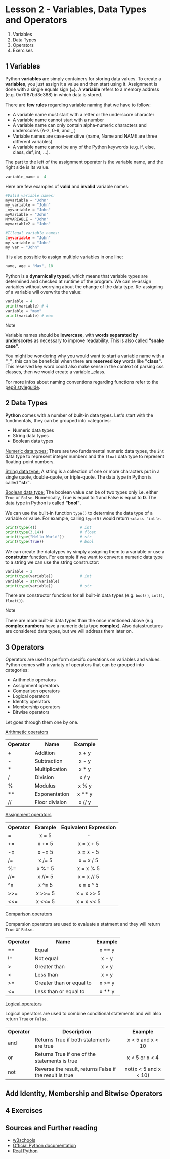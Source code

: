 #  Lesson  2 - Variables, Data Types and Operators

1. Variables
2. Data Types
3. Operators
4. Exercises

## 1 Variables
Python **variables** are simply containers for storing data values. To create a **variables**, you just assign it a value and then start using it. Assignment is done with a single equals sign **(=)**. A **variable** refers to a memory address (e.g. 0x7ff87bd3e388) in which data is stored.

There are **few rules** regarding variable naming that we have to follow:

* A variable name must start with a letter or the underscore character
* A variable name cannot start with a number
* A variable name can only contain alpha-numeric characters and underscores (A-z, 0-9, and _ )
* Variable names are case-sensitive (name, Name and NAME are three different variables)
* A variable name cannot be any of the Python keywords (e.g. if, else, class, def, int, ...).

The part to the left of the assignment operator is the variable name, and the right side is its value.

```python
variable_name =  4
```
Here are few examples of **valid** and **invalid** variable names:

```python
#Valid variable names:
myvariable = "John"
my_variable = "John"
_myvariable = "John"
myVariable = "John"
MYVARIABLE = "John"
myvariable2 = "John"

#Illegal variable names:
2myvariable = "John"
my-variable = "John"
my var = "John"
```

It is also possible to assign multiple variables in one line:

```python
name, age = "Max", 18
```


Python is a **dynamically typed**, which means that variable types are determined and checked at runtime of the program. We can re-assign variables without worrying about the change of the data type. Re-assigning of a variable will overwrite the value:

```python
variable = 4
print(variable) # 4
variable = "max"
print(variable) # max
```

> [!NOTE]
> Variable names should be **lowercase**, with **words separated by underscores** as necessary to improve readability. This is also called **"snake case"**. 
>
>You might be wondering why you would want to start a variable name with a **"_"**, this can be beneficial when there are **reserved key** words like **"class"**. This reserved key word could also make sense in the context of parsing css classes, then we would create a variable _class. 
>
> For more infos about naming conventions regarding functions refer to the [pep8 styleguide](https://peps.python.org/pep-0008/#function-and-variable-names).

## 2 Data Types

**Python** comes with a number of built-in data types. Let's start with the fundmentals, they can be grouped into categories:

* Numeric data types
* String data types
* Boolean data types

<ins>Numeric data types:</ins>
There are two fundamental numeric data types, the `int` data type to represent integer numbers and the `float` data type to represent floating-point numbers.

<ins>String data type:</ins>
A string is a collection of one or more characters put in a single quote, double-quote, or triple-quote. The data type in Python is called **"str"**.

<ins>Boolean data type:</ins>
The boolean value can be of two types only i.e. either `True` or `False`. Numerically, True is equal to **1** and False is equal to **0**. The data type in Python is called **"bool"**.

We can use the built-in function `type()` to determine the data type of a variable or value. For example, calling `type(5)` would return `<class 'int'>`.

```python
print(type(4))                   # int
print(type(3.14))                # float
print(type("Hello World"))       # str
print(type(True))                # bool
```

We can create the datatypes by simply assigning them to a variable or use a **construtor** function. For example if we want to convert a numeric data type to a string we can use the string constructor:

```python
variable = 2
print(type(variable))            # int
variable = str(variable)
print(type(variable))            # str
```

There are constructor functions for all built-in data types (e.g. `bool()`, `int()`, `float()`).

> [!NOTE]
> There are more built-in data types than the once mentioned above (e.g **complex numbers** have a numeric data type **complex**). Also datastructures are considered data types, but we will address them later on.


## 3 Operators
Operators are used to perform specifc operations on variables and values. Python comes with a variaty of operators that can be grouped into categories:

* Arithmetic operators
* Assignment operators
* Comparison operators
* Logical operators
* Identity operators
* Membership operators
* Bitwise operators

Let goes through them one by one. 

<ins>Arithmetic operators</ins>

<table style="width: 100%">
    <tr>
        <th>Operator</th>
        <th>Name</th>
        <th style="text-align: center">Example</th>
    </tr>
    <tr>
        <td>+</td>
        <td>Addition</td>
        <td style="text-align: center">x + y</td>
    </tr>
    <tr>
        <td>-</td>
        <td>Subtraction</td>
        <td style="text-align: center">x - y</td>
    </tr>
    <tr>
        <td>*</td>
        <td>Multiplication</td>
        <td style="text-align: center">x * y</td>
    </tr>
    <tr>
        <td>/</td>
        <td>Division</td>
        <td style="text-align: center">x / y</td>
    </tr>
    <tr>
        <td>%</td>
        <td>Modulus</td>
        <td style="text-align: center">x % y</td>
    </tr>
    <tr>
        <td>**</td>
        <td>Exponentation</td>
        <td style="text-align: center">x ** y</td>
    </tr>
    <tr>
        <td>//</td>
        <td>Floor division</td>
        <td style="text-align: center">x // y</td>
    </tr>
</table>

<ins>Assignment operators</ins>

<table style="width: 100%">
    <tr>
        <th>Operator</th>
        <th style="text-align: center">Example</th>
        <th style="text-align: center">Equivalent Expression</th>
    </tr>
    <tr>
        <td>=</td>
        <td style="text-align: center">x = 5</td>
        <td style="text-align: center">-</td>
    </tr>
    <tr>
        <td>+=</td>
        <td style="text-align: center">x += 5</td>
        <td style="text-align: center">x = x + 5</td>
    </tr>
    <tr>
        <td>-=</td>
        <td style="text-align: center">x -= 5</td>
        <td style="text-align: center">x = x - 5</td>
    </tr>
    <tr>
        <td>/=</td>
        <td style="text-align: center">x /= 5</td>
        <td style="text-align: center">x = x / 5</td>
    </tr>
    <tr>
        <td>%=</td>
        <td style="text-align: center">x %= 5</td>
        <td style="text-align: center">x = x % 5</td>
    </tr>
    <tr>
        <td>//=</td>
        <td style="text-align: center">x //= 5</td>
        <td style="text-align: center">x = x // 5</td>
    </tr>
    <tr>
        <td>^=</td>
        <td style="text-align: center">x ^= 5</td>
        <td style="text-align: center">x  = x ^ 5</td>
    </tr>
    <tr>
        <td>>>=</td>
        <td style="text-align: center">x >>= 5</td>
        <td style="text-align: center">x  =  x >>  5</td>
    </tr>
    <tr>
        <td><<=</td>
        <td style="text-align: center">x <<= 5</td>
        <td style="text-align: center">x  =  x << 5</td>
    </tr>
</table>

<ins>Comparison operators</ins>

Comparsion operators are used to evaluate a statment and they will return `True` or `False`.

<table style="width: 100%">
    <tr>
        <th>Operator</th>
        <th>Name</th>
        <th style="text-align: center">Example</th>
    </tr>
    <tr>
        <td>==</td>
        <td>Equal</td>
        <td style="text-align: center">x == y</td>
    </tr>
    <tr>
        <td>!=</td>
        <td>Not equal</td>
        <td style="text-align: center">x - y</td>
    </tr>
    <tr>
        <td>></td>
        <td>Greater than</td>
        <td style="text-align: center">x > y</td>
    </tr>
    <tr>
        <td><</td>
        <td>Less than</td>
        <td style="text-align: center">x < y</td>
    </tr>
    <tr>
        <td>>=</td>
        <td>Greater than or equal to</td>
        <td style="text-align: center">x >= y</td>
    </tr>
    <tr>
        <td><=</td>
        <td>Less than or equal to</td>
        <td style="text-align: center">x ** y</td>
    </tr>
</table>

<ins>Logical operators</ins>

Logical operators are used to combine conditional statements and will also return `True` or `False`.

<table style="width: 100%">
    <tr>
        <th>Operator</th>
        <th>Description</th>
        <th style="text-align: center">Example</th>
    </tr>
    <tr>
        <td>and</td>
        <td>Returns True if both statements are true</td>
        <td style="text-align: center">x < 5 and  x < 10</td>
    </tr>
    <tr>
        <td>or</td>
        <td>Returns True if one of the statements is true</td>
        <td style="text-align: center">x < 5 or x < 4</td>
    </tr>
    <tr>
        <td>not</td>
        <td>Reverse the result, returns False if the result is true</td>
        <td style="text-align: center">not(x < 5 and x < 10)</td>
    </tr>
</table>

## Add Identity, Membership and Bitwise Operators

## 4 Exercises

## Sources and Further reading

* [w3schools](https://www.w3schools.com/python/python_operators.asp)
* [Official Python documentation](https://docs.python.org/3/library/operator.html)
* [Real Python](https://realpython.com/python-operators-expressions/)